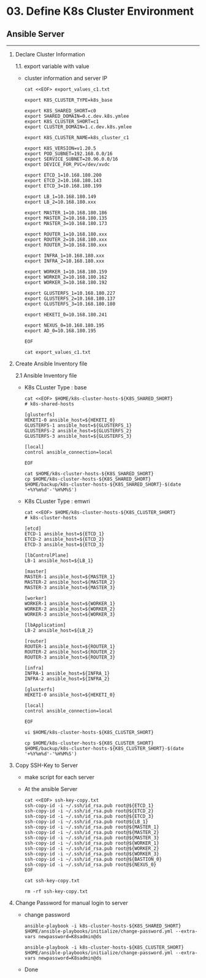 # **03. Define K8s Cluster Environment**

## **Ansible Server**
---
1. Declare Cluster Information

    1.1. export variable with value

    - cluster information and server IP

          cat <<EOF> export_values_c1.txt

          export K8S_CLUSTER_TYPE=k8s_base

          export K8S_SHARED_SHORT=c0
          export SHARED_DOMAIN=0.c.dev.k8s.ymlee
          export K8S_CLUSTER_SHORT=c1
          export CLUSTER_DOMAIN=1.c.dev.k8s.ymlee
          
          export K8S_CLUSTER_NAME=k8s_cluster_c1          

          export K8S_VERSION=v1.20.5
          export POD_SUBNET=192.168.0.0/16
          export SERVICE_SUBNET=20.96.0.0/16
          export DEVICE_FOR_PVC=/dev/xvdc

          export ETCD_1=10.168.180.200
          export ETCD_2=10.168.180.143
          export ETCD_3=10.168.180.199

          export LB_1=10.168.180.149
          export LB_2=10.168.180.xxx

          export MASTER_1=10.168.180.186
          export MASTER_2=10.168.180.135
          export MASTER_3=10.168.180.173
          
          export ROUTER_1=10.168.180.xxx
          export ROUTER_2=10.168.180.xxx
          export ROUTER_3=10.168.180.xxx

          export INFRA_1=10.168.180.xxx
          export INFRA_2=10.168.180.xxx

          export WORKER_1=10.168.180.159
          export WORKER_2=10.168.180.162
          export WORKER_3=10.168.180.192
          
          export GLUSTERFS_1=10.168.180.227
          export GLUSTERFS_2=10.168.180.137
          export GLUSTERFS_3=10.168.180.180

          export HEKETI_0=10.168.180.241

          export NEXUS_0=10.168.180.195
          export AD_0=10.168.180.195
          
          EOF

          cat export_values_c1.txt


2. Create Ansible Inventory file

    2.1 Ansible Inventory file

    - K8s CLuster Type : base

          cat <<EOF> $HOME/k8s-cluster-hosts-${K8S_SHARED_SHORT}
          # k8s-shared-hosts
                             
          [glusterfs]  
          HEKETI-0 ansible_host=${HEKETI_0} 
          GLUSTERFS-1 ansible_host=${GLUSTERFS_1}
          GLUSTERFS-2 ansible_host=${GLUSTERFS_2}
          GLUSTERFS-3 ansible_host=${GLUSTERFS_3}

          [local]
          control ansible_connection=local

          EOF

          cat $HOME/k8s-cluster-hosts-${K8S_SHARED_SHORT}
          cp $HOME/k8s-cluster-hosts-${K8S_SHARED_SHORT} $HOME/backup/k8s-cluster-hosts-${K8S_SHARED_SHORT}-$(date '+%Y%m%d'-'%H%M%S')      

    - K8s CLuster Type : emwri

          cat <<EOF> $HOME/k8s-cluster-hosts-${K8S_CLUSTER_SHORT}
          # k8s-cluster-hosts
                             
          [etcd]
          ETCD-1 ansible_host=${ETCD_1}
          ETCD-2 ansible_host=${ETCD_2}
          ETCD-3 ansible_host=${ETCD_3}

          [lbControlPlane]
          LB-1 ansible_host=${LB_1}

          [master]
          MASTER-1 ansible_host=${MASTER_1}
          MASTER-2 ansible_host=${MASTER_2}
          MASTER-3 ansible_host=${MASTER_3}

          [worker]
          WORKER-1 ansible_host=${WORKER_1}
          WORKER-2 ansible_host=${WORKER_2}
          WORKER-3 ansible_host=${WORKER_3}

          [lbApplication]
          LB-2 ansible_host=${LB_2}

          [router]
          ROUTER-1 ansible_host=${ROUTER_1}
          ROUTER-2 ansible_host=${ROUTER_2}
          ROUTER-3 ansible_host=${ROUTER_3}

          [infra]
          INFRA-1 ansible_host=${INFRA_1}
          INFRA-2 ansible_host=${INFRA_2}

          [glusterfs]  
          HEKETI-0 ansible_host=${HEKETI_0} 

          [local]
          control ansible_connection=local

          EOF

          vi $HOME/k8s-cluster-hosts-${K8S_CLUSTER_SHORT}

          cp $HOME/k8s-cluster-hosts-${K8S_CLUSTER_SHORT} $HOME/backup/k8s-cluster-hosts-${K8S_CLUSTER_SHORT}-$(date '+%Y%m%d'-'%H%M%S')  

3. Copy SSH-Key to Server

    - make script for each server
    - At the ansible Server

          cat <<EOF> ssh-key-copy.txt
          ssh-copy-id -i ~/.ssh/id_rsa.pub root@${ETCD_1}
          ssh-copy-id -i ~/.ssh/id_rsa.pub root@${ETCD_2}
          ssh-copy-id -i ~/.ssh/id_rsa.pub root@${ETCD_3}
          ssh-copy-id -i ~/.ssh/id_rsa.pub root@${LB_1}
          ssh-copy-id -i ~/.ssh/id_rsa.pub root@${MASTER_1}
          ssh-copy-id -i ~/.ssh/id_rsa.pub root@${MASTER_2}
          ssh-copy-id -i ~/.ssh/id_rsa.pub root@${MASTER_3}
          ssh-copy-id -i ~/.ssh/id_rsa.pub root@${WORKER_1}
          ssh-copy-id -i ~/.ssh/id_rsa.pub root@${WORKER_2}
          ssh-copy-id -i ~/.ssh/id_rsa.pub root@${WORKER_3}
          ssh-copy-id -i ~/.ssh/id_rsa.pub root@${BASTION_0}
          ssh-copy-id -i ~/.ssh/id_rsa.pub root@${NEXUS_0}
          EOF

          cat ssh-key-copy.txt

          rm -rf ssh-key-copy.txt


4. Change Password for manual login to server
    - change password

          ansible-playbook -i k8s-cluster-hosts-${K8S_SHARED_SHORT} $HOME/ansible-playbooks/initialize/change-password.yml --extra-vars newpassword=K8sadmin@ds
         
          ansible-playbook -i k8s-cluster-hosts-${K8S_CLUSTER_SHORT} $HOME/ansible-playbooks/initialize/change-password.yml --extra-vars newpassword=K8sadmin@ds
         
    - Done
